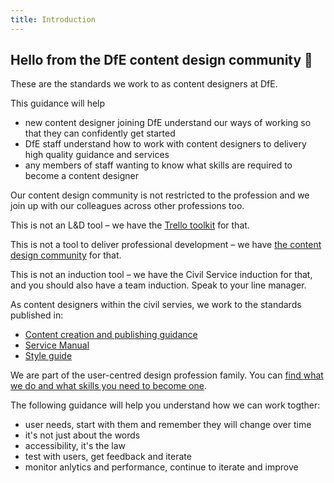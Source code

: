 ```yaml
---
title: Introduction
---
```


## Hello from the DfE content design community 🎉

These are the standards we work to as content designers at DfE. 

This guidance will help

* new content designer joining DfE understand our ways of working so that they can confidently get started
* DfE staff understand how to work with content designers to delivery high quality guidance and services
* any members of staff wanting to know what skills are required to become a content designer

Our content design community is not restricted to the profession and we join up with our colleagues across other professions too.

This is not an L&D tool – we have the [Trello toolkit](https://trello.com/b/DwkYOqDi/content-design-toolkit-in-beta) for that. 

This is not a tool to deliver professional development – we have [the content design community](https://trello.com/b/lsijeDj5/dfe-content-designers-community) for that. 

This is not an induction tool – we have the Civil Service induction for that, and you should also have a team induction. Speak to your line manager.

As content designers within the civil servies, we work to the standards published in: 

* [Content creation and publishing guidance](https://www.gov.uk/guidance/content-designer)
* [Service Manual](https://www.gov.uk/service-manual)
* [Style guide](https://www.gov.uk/guidance/style-guide/a-to-z-of-gov-uk-style)

We are part of the user-centred design profession family. You can [find what we do and what skills you need to become one](https://www.gov.uk/guidance/content-designer).

The following guidance will help you understand how we can work togther:

* user needs, start with them and remember they will change over time
* it's not just about the words
* accessibility, it's the law
* test with users, get feedback and iterate
* monitor anlytics and performance, continue to iterate and improve

